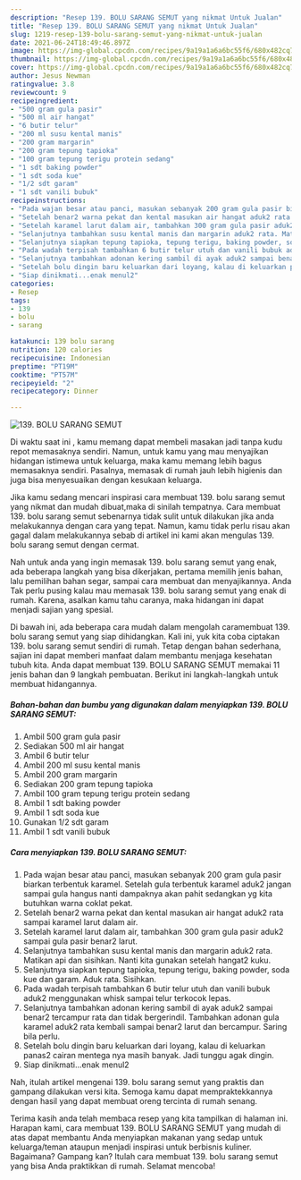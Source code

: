 ```yaml
---
description: "Resep 139. BOLU SARANG SEMUT yang nikmat Untuk Jualan"
title: "Resep 139. BOLU SARANG SEMUT yang nikmat Untuk Jualan"
slug: 1219-resep-139-bolu-sarang-semut-yang-nikmat-untuk-jualan
date: 2021-06-24T18:49:46.897Z
image: https://img-global.cpcdn.com/recipes/9a19a1a6a6bc55f6/680x482cq70/139-bolu-sarang-semut-foto-resep-utama.jpg
thumbnail: https://img-global.cpcdn.com/recipes/9a19a1a6a6bc55f6/680x482cq70/139-bolu-sarang-semut-foto-resep-utama.jpg
cover: https://img-global.cpcdn.com/recipes/9a19a1a6a6bc55f6/680x482cq70/139-bolu-sarang-semut-foto-resep-utama.jpg
author: Jesus Newman
ratingvalue: 3.8
reviewcount: 9
recipeingredient:
- "500 gram gula pasir"
- "500 ml air hangat"
- "6 butir telur"
- "200 ml susu kental manis"
- "200 gram margarin"
- "200 gram tepung tapioka"
- "100 gram tepung terigu protein sedang"
- "1 sdt baking powder"
- "1 sdt soda kue"
- "1/2 sdt garam"
- "1 sdt vanili bubuk"
recipeinstructions:
- "Pada wajan besar atau panci, masukan sebanyak 200 gram gula pasir biarkan terbentuk karamel. Setelah gula terbentuk karamel aduk2 jangan sampai gula hangus nanti dampaknya akan pahit sedangkan yg kita butuhkan warna coklat pekat."
- "Setelah benar2 warna pekat dan kental masukan air hangat aduk2 rata sampai karamel larut dalam air."
- "Setelah karamel larut dalam air, tambahkan 300 gram gula pasir aduk2 sampai gula pasir benar2 larut."
- "Selanjutnya tambahkan susu kental manis dan margarin aduk2 rata. Matikan api dan sisihkan. Nanti kita gunakan setelah hangat2 kuku."
- "Selanjutnya siapkan tepung tapioka, tepung terigu, baking powder, soda kue dan garam. Aduk rata. Sisihkan."
- "Pada wadah terpisah tambahkan 6 butir telur utuh dan vanili bubuk aduk2 menggunakan whisk sampai telur terkocok lepas."
- "Selanjutnya tambahkan adonan kering sambil di ayak aduk2 sampai benar2 tercampur rata dan tidak bergerindil. Tambahkan adonan gula karamel aduk2 rata kembali sampai benar2 larut dan bercampur. Saring bila perlu."
- "Setelah bolu dingin baru keluarkan dari loyang, kalau di keluarkan panas2 cairan mentega nya masih banyak. Jadi tunggu agak dingin."
- "Siap dinikmati...enak menul2"
categories:
- Resep
tags:
- 139
- bolu
- sarang

katakunci: 139 bolu sarang 
nutrition: 120 calories
recipecuisine: Indonesian
preptime: "PT19M"
cooktime: "PT57M"
recipeyield: "2"
recipecategory: Dinner

---
```



![139. BOLU SARANG SEMUT](https://img-global.cpcdn.com/recipes/9a19a1a6a6bc55f6/680x482cq70/139-bolu-sarang-semut-foto-resep-utama.jpg)

Di waktu  saat ini , kamu memang dapat membeli masakan jadi tanpa kudu repot memasaknya sendiri. Namun, untuk kamu yang mau menyajikan hidangan istimewa untuk keluarga, maka kamu memang lebih bagus memasaknya sendiri. Pasalnya, memasak di rumah jauh lebih higienis dan juga bisa menyesuaikan dengan kesukaan keluarga.

Jika kamu sedang mencari inspirasi cara membuat 139. bolu sarang semut yang nikmat dan mudah dibuat,maka di sinilah tempatnya. Cara membuat 139. bolu sarang semut  sebenarnya tidak sulit untuk dilakukan jika anda melakukannya dengan cara yang tepat. Namun, kamu tidak perlu risau akan gagal dalam melakukannya 
sebab di artikel ini kami akan mengulas 139. bolu sarang semut dengan cermat.  



Nah untuk anda yang ingin memasak 139. bolu sarang semut yang enak, ada beberapa langkah yang bisa dikerjakan, pertama memilih jenis bahan, lalu pemilihan bahan segar, sampai cara membuat dan menyajikannya. Anda Tak perlu pusing kalau mau memasak 139. bolu sarang semut yang enak di rumah. Karena, asalkan kamu  tahu caranya, maka hidangan ini dapat menjadi sajian yang spesial.

Di bawah ini, ada beberapa cara mudah dalam mengolah caramembuat 139. bolu sarang semut yang siap dihidangkan. Kali ini, yuk kita coba ciptakan 139. bolu sarang semut sendiri di rumah. Tetap dengan bahan sederhana, sajian ini dapat memberi manfaat dalam membantu menjaga kesehatan tubuh kita. Anda dapat membuat 139. BOLU SARANG SEMUT memakai 11 jenis bahan dan 9 langkah pembuatan. Berikut ini langkah-langkah untuk membuat hidangannya.

<!--inarticleads1-->

##### Bahan-bahan dan bumbu yang digunakan dalam menyiapkan 139. BOLU SARANG SEMUT:

1. Ambil 500 gram gula pasir
1. Sediakan 500 ml air hangat
1. Ambil 6 butir telur
1. Ambil 200 ml susu kental manis
1. Ambil 200 gram margarin
1. Sediakan 200 gram tepung tapioka
1. Ambil 100 gram tepung terigu protein sedang
1. Ambil 1 sdt baking powder
1. Ambil 1 sdt soda kue
1. Gunakan 1/2 sdt garam
1. Ambil 1 sdt vanili bubuk




<!--inarticleads2-->

##### Cara menyiapkan 139. BOLU SARANG SEMUT:

1. Pada wajan besar atau panci, masukan sebanyak 200 gram gula pasir biarkan terbentuk karamel. Setelah gula terbentuk karamel aduk2 jangan sampai gula hangus nanti dampaknya akan pahit sedangkan yg kita butuhkan warna coklat pekat.
1. Setelah benar2 warna pekat dan kental masukan air hangat aduk2 rata sampai karamel larut dalam air.
1. Setelah karamel larut dalam air, tambahkan 300 gram gula pasir aduk2 sampai gula pasir benar2 larut.
1. Selanjutnya tambahkan susu kental manis dan margarin aduk2 rata. Matikan api dan sisihkan. Nanti kita gunakan setelah hangat2 kuku.
1. Selanjutnya siapkan tepung tapioka, tepung terigu, baking powder, soda kue dan garam. Aduk rata. Sisihkan.
1. Pada wadah terpisah tambahkan 6 butir telur utuh dan vanili bubuk aduk2 menggunakan whisk sampai telur terkocok lepas.
1. Selanjutnya tambahkan adonan kering sambil di ayak aduk2 sampai benar2 tercampur rata dan tidak bergerindil. Tambahkan adonan gula karamel aduk2 rata kembali sampai benar2 larut dan bercampur. Saring bila perlu.
1. Setelah bolu dingin baru keluarkan dari loyang, kalau di keluarkan panas2 cairan mentega nya masih banyak. Jadi tunggu agak dingin.
1. Siap dinikmati...enak menul2




Nah, itulah artikel mengenai  139. bolu sarang semut  yang praktis dan gampang dilakukan versi kita. Semoga kamu dapat mempraktekkannya dengan hasil yang dapat membuat oreng tercinta di rumah senang. 

Terima kasih anda telah membaca resep yang kita tampilkan di halaman ini. Harapan kami, cara membuat  139. BOLU SARANG SEMUT yang mudah di atas dapat membantu Anda menyiapkan makanan yang sedap untuk keluarga/teman ataupun menjadi inspirasi untuk berbisnis kuliner. Bagaimana? Gampang kan? Itulah cara membuat 139. bolu sarang semut yang bisa Anda praktikkan di rumah. Selamat mencoba!

